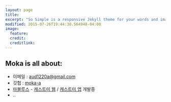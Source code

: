 ```yaml
---
layout: page
title: 
excerpt: "So Simple is a responsive Jekyll theme for your words and images."
modified: 2015-07-26T19:44:38.564948-04:00
image:
  feature: 
  credit: 
  creditlink: 
---
```


## Moka is all about:

* 이메일 : aud1220a@gmail.com
* 깃헙 : [moka-a](http://github.com/moka-a)
* [마블루스](http://www.mavlux.com/) - [캐스트미 웹](http://www.castme.kr) / [캐스트미 앱](https://play.google.com/store/apps/details?id=com.mavlux.castme) 개발중
* ..

[^1]: Example: *domain.com/category-name/post-title*